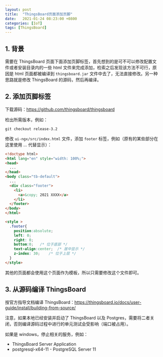 ```yaml
---
layout: post
title:  "ThingsBoard页面添加页脚"
date:   2021-01-24 08:23:00 +0800
categories: [IoT]
tags: [ThingsBoard]
---
```


## 1. 背景

需要在 ThingsBoard 页面下面添加页脚标签，首先想到的是可不可以修改配置文件或者安装目录内的一些 html 文件来完成添加，检索之后发现该方法不可行，原因是 html 页面都被编译到 `thingsboard.jar` 文件中去了，无法直接修改。另一种思路就是修改 ThingsBoard 的源码，然后再编译。

## 2. 添加页脚标签

下载源码：https://github.com/thingsboard/thingsboard

检出所需版本，例如：

```shell
git checkout release-3.2
```

修改 `ui-ngx/src/index.html` 文件，添加 `footer` 标签，例如（原有的某些部分在这里使用 ... 代替显示）：

```html
<!doctype html>
<html lang="en" style="width: 100%;">
<head>
  ...
</head>
<body class="tb-default">
  ...
  <div class="footer">
    <li>
      <a>&copy; 2021 XXXX</a>
    </li>
  </footer>
</body>
</html>

<style >  
  .footer{
    position:absolute;
    left: 0;
    right: 0;
    bottom:0;   /* 位于底部 */
    text-align:center;  /* 居中显示 */
    z-index: 30;    /* 位于上层 */
  }
</style>
```

其他的页面都会使用这个页面作为模板，所以只需要修改这个文件即可。

## 3. 从源码编译 ThingsBoard

按官方指导文档编译 ThingsBoard：https://thingsboard.io/docs/user-guide/install/building-from-source/

注意，如果本地已经安装并启动了 ThingsBoard 以及 Postgres，需要将二者关闭，否则编译源码过程中进行的单元测试会受影响（端口被占用）。

如果是 windows，停止相关的服务，例如：

- ThingsBoard Server Application
- postgresql-x64-11 - PostgreSQL Server 11



